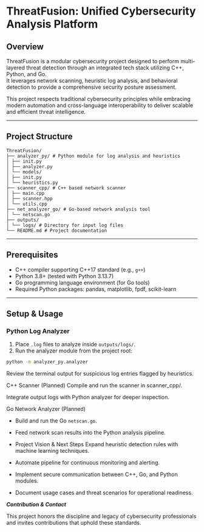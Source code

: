 # ThreatFusion: Unified Cybersecurity Analysis Platform

## Overview

ThreatFusion is a modular cybersecurity project designed to perform multi-layered threat detection through an integrated tech stack utilizing C++, Python, and Go.  
It leverages network scanning, heuristic log analysis, and behavioral detection to provide a comprehensive security posture assessment.

This project respects traditional cybersecurity principles while embracing modern automation and cross-language interoperability to deliver scalable and efficient threat intelligence.

---

## Project Structure
```
ThreatFusion/
├── analyzer_py/ # Python module for log analysis and heuristics
│ ├── init.py
│ ├── analyzer.py
│ └── models/
│ ├── init.py
│ └── heuristics.py
├── scanner_cpp/ # C++ based network scanner
│ ├── main.cpp
│ ├── scanner.hpp
│ └── utils.cpp
├── net_analyzer_go/ # Go-based network analysis tool
│ └── netscan.go
├── outputs/
│ └── logs/ # Directory for input log files
└── README.md # Project documentation
```

---

## Prerequisites

- C++ compiler supporting C++17 standard (e.g., `g++`)
- Python 3.8+ (tested with Python 3.13.7)
- Go programming language environment (for Go tools)
- Required Python packages: pandas, matplotlib, fpdf, scikit-learn

---

## Setup & Usage

### Python Log Analyzer

1. Place `.log` files to analyze inside `outputs/logs/`.
2. Run the analyzer module from the project root:

```bash
python -m analyzer_py.analyzer
```
Review the terminal output for suspicious log entries flagged by heuristics.

C++ Scanner (Planned)
Compile and run the scanner in scanner_cpp/.

Integrate output logs with Python analyzer for deeper inspection.

Go Network Analyzer (Planned)
- Build and run the Go ```netscan.go```.

- Feed network scan results into the Python analysis pipeline.

- Project Vision & Next Steps
Expand heuristic detection rules with machine learning techniques.

- Automate pipeline for continuous monitoring and alerting.

- Implement secure communication between C++, Go, and Python modules.

- Document usage cases and threat scenarios for operational readiness.

***Contribution & Contact***

This project honors the discipline and legacy of cybersecurity professionals and invites contributions that uphold these standards.